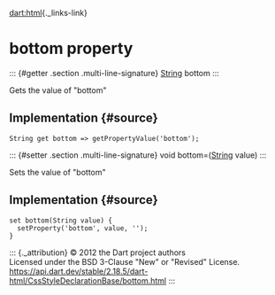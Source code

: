 [dart:html](../../dart-html/dart-html-library){._links-link}

bottom property
===============

::: {#getter .section .multi-line-signature}
[String](../../dart-core/string-class) bottom
:::

Gets the value of \"bottom\"

Implementation {#source}
--------------

``` {.language-dart data-language="dart"}
String get bottom => getPropertyValue('bottom');
```

::: {#setter .section .multi-line-signature}
void bottom=([String](../../dart-core/string-class) value)
:::

Sets the value of \"bottom\"

Implementation {#source}
--------------

``` {.language-dart data-language="dart"}
set bottom(String value) {
  setProperty('bottom', value, '');
}
```

::: {._attribution}
© 2012 the Dart project authors\
Licensed under the BSD 3-Clause \"New\" or \"Revised\" License.\
<https://api.dart.dev/stable/2.18.5/dart-html/CssStyleDeclarationBase/bottom.html>
:::
